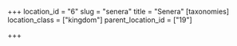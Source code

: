 +++
location_id = "6"
slug = "senera"
title = "Senera"
[taxonomies]
location_class = ["kingdom"]
parent_location_id = ["19"]

+++



